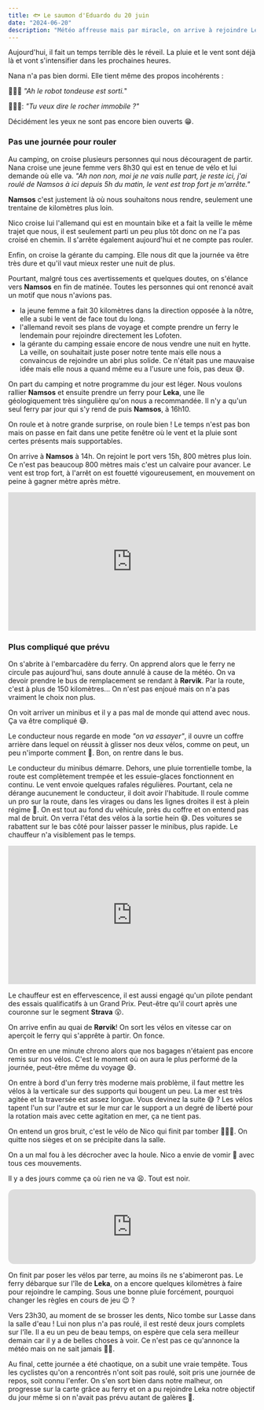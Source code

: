```yaml
---
title: 🐟 Le saumon d'Eduardo du 20 juin
date: "2024-06-20"
description: "Météo affreuse mais par miracle, on arrive à rejoindre Leka !"
---
```


Aujourd'hui, il fait un temps terrible dès le réveil. La pluie et le vent sont déjà là et vont s'intensifier dans les prochaines heures.

Nana n'a pas bien dormi. Elle tient même des propos incohérents :

 🙆🏼‍♀️ *"Ah le robot tondeuse est sorti.*"
 
💁🏼‍♂️: *"Tu veux dire le rocher immobile ?"*

Décidément les yeux ne sont pas encore bien ouverts 😁.

### Pas une journée pour rouler

Au camping, on croise plusieurs personnes qui nous découragent de partir. Nana croise une jeune femme vers 8h30 qui est en tenue de vélo et lui demande où elle va. *"Ah non non, moi je ne vais nulle part, je reste ici, j'ai roulé de Namsos à ici depuis 5h du matin, le vent est trop fort je m'arrête."*

**Namsos** c'est justement là où nous souhaitons nous rendre, seulement une trentaine de kilomètres plus loin.

Nico croise lui l'allemand qui est en mountain bike et a fait la veille le même trajet que nous, il est seulement parti un peu plus tôt donc on ne l'a pas croisé en chemin. Il s'arrête également aujourd'hui et ne compte pas rouler.

Enfin, on croise la gérante du camping. Elle nous dit que la journée va être très dure et qu'il vaut mieux rester une nuit de plus.

Pourtant, malgré tous ces avertissements et quelques doutes, on s'élance vers **Namsos** en fin de matinée. Toutes les personnes qui ont renoncé avait un motif que nous n'avions pas.
- la jeune femme a fait 30 kilomètres dans la direction opposée à la nôtre, elle a subi le vent de face tout du long.
- l'allemand revoit ses plans de voyage et compte prendre un ferry le lendemain pour rejoindre directement les Lofoten.
- la gérante du camping essaie encore de nous vendre une nuit en hytte. La veille, on souhaitait juste poser notre tente mais elle nous a convaincus de rejoindre un abri plus solide. Ce n'était pas une mauvaise idée mais elle nous a quand même eu a l'usure une fois, pas deux 😅.

On part du camping et notre programme du jour est léger. Nous voulons rallier **Namsos** et ensuite prendre un ferry pour **Leka**, une île géologiquement très singulière qu'on nous a recommandée. Il n'y a qu'un seul ferry par jour qui s'y rend de puis **Namsos**, à 16h10.

On roule et à notre grande surprise, on roule bien ! Le temps n'est pas bon mais on passe en fait dans une petite fenêtre où le vent et la pluie sont certes présents mais supportables.

On arrive à **Namsos** à 14h. On rejoint le port vers 15h, 800 mètres plus loin. Ce n'est pas beaucoup 800 mètres mais c'est un calvaire pour avancer. Le vent est trop fort, à l'arrêt on est fouetté vigoureusement, en mouvement on peine à gagner mètre après mètre.

<div style="width: 100%; height: 0; position: relative; padding-bottom: 56%;"><iframe src="https://giphy.com/embed/Q3iJyAttzSS6VesgoG" style="top: 0; left: 0; width: 100%; height: 100%; position: absolute; border: 0;" allowfullscreen scrolling="no" allow="encrypted-media;" class="giphy-embed"></iframe></div>

### Plus compliqué que prévu 

On s'abrite à l'embarcadère du ferry. On apprend alors que le ferry ne circule pas aujourd'hui, sans doute annulé à cause de la météo. On va devoir prendre le bus de remplacement se rendant à **Rørvik**. Par la route, c'est à plus de 150 kilomètres... On n'est pas enjoué mais on n'a pas vraiment le choix non plus.

On voit arriver un minibus et il y a pas mal de monde qui attend avec nous. Ça va être compliqué 😅.

Le conducteur nous regarde en mode *"on va essayer"*, il ouvre un coffre arrière dans lequel on réussit à glisser nos deux vélos, comme on peut, un peu n'importe comment 🫤. Bon, on rentre dans le bus.

Le conducteur du minibus démarre. Dehors, une pluie torrentielle tombe, la route est complètement trempée et les essuie-glaces fonctionnent en continu. Le vent envoie quelques rafales régulières. Pourtant, cela ne dérange aucunement le conducteur, il doit avoir l'habitude. Il roule comme un pro sur la route, dans les virages ou dans les lignes droites il est à plein régime 🤣. On est tout au fond du véhicule, près du coffre et on entend pas mal de bruit. On verra l'état des vélos à la sortie hein 😅. Des voitures se rabattent sur le bas côté pour laisser passer le minibus, plus rapide. Le chauffeur n'a visiblement pas le temps.

<div style="width: 100%; height: 0; position: relative; padding-bottom: 56%;"><iframe src="https://giphy.com/embed/xT39CVCn6Eq8Ve9FZu" style="top: 0; left: 0; width: 100%; height: 100%; position: absolute; border: 0;" allowfullscreen scrolling="no" allow="encrypted-media;" class="giphy-embed"></iframe></div>

Le chauffeur est en effervescence, il est aussi engagé qu'un pilote pendant des essais qualificatifs à un Grand Prix. Peut-être qu'il court après une couronne sur le segment **Strava** 😮.

On arrive enfin au quai de **Rørvik**! On sort les vélos en vitesse car on aperçoit le ferry qui s'apprête à partir. On fonce.

On entre en une minute chrono alors que nos bagages n'étaient pas encore remis sur nos vélos. C'est le moment où on aura le plus performé de la journée, peut-être même du voyage 😅.

On entre à bord d'un ferry très moderne mais problème, il faut mettre les vélos à la verticale sur des supports qui bougent un peu. La mer est très agitée et la traversée est assez longue. Vous devinez la suite 😅 ? Les vélos tapent l'un sur l'autre et sur le mur car le support a un degré de liberté pour la rotation mais avec cette agitation en mer, ça ne tient pas.

On entend un gros bruit, c'est le vélo de Nico qui finit par tomber 🤦🏼‍♂️. On quitte nos sièges et on se précipite dans la salle.

On a un mal fou à les décrocher avec la houle. Nico a envie de vomir 🤢 avec tous ces mouvements.

Il y a des jours comme ça où rien ne va 😫. Tout est noir.

<iframe style="border-radius:12px" src="https://open.spotify.com/embed/track/4OcU4PvwbY9vdLMxe7Lqif?utm_source=generator" width="100%" height="152" frameBorder="0" allow="autoplay; clipboard-write; encrypted-media; picture-in-picture" loading="lazy"></iframe>

On finit par poser les vélos par terre, au moins ils ne s'abimeront pas. Le ferry débarque sur l'île de **Leka**, on a encore quelques kilomètres à faire pour rejoindre le camping. Sous une bonne pluie forcément, pourquoi changer les règles en cours de jeu 😉 ?

Vers 23h30, au moment de se brosser les dents, Nico tombe sur Lasse dans la salle d'eau ! Lui non plus n'a pas roulé, il est resté deux jours complets sur l'île. Il a eu un peu de beau temps, on espère que cela sera meilleur demain car il y a de belles choses à voir. Ce n'est pas ce qu'annonce la météo mais on ne sait jamais 🤞🏼.

Au final, cette journée a été chaotique, on a subit une vraie tempête. Tous les cyclistes qu'on a rencontrés n'ont soit pas roulé, soit pris une journée de repos, soit connu l'enfer. On s'en sort bien dans notre malheur, on progresse sur la carte grâce au ferry et on a pu rejoindre Leka notre objectif du jour même si on n'avait pas prévu autant de galères 🫤.